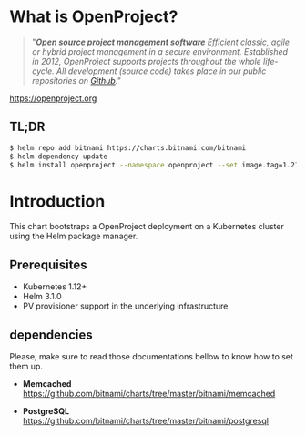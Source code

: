 # What is OpenProject?

> "***Open source project management software***
> *Efficient classic, agile or hybrid project management in a secure environment.
> Established in 2012, OpenProject supports projects throughout the whole life-cycle.
> All development (source code) takes place in our public repositories on [Github](https://github.com/opf/openproject)."*

https://openproject.org

## TL;DR

```bash
$ helm repo add bitnami https://charts.bitnami.com/bitnami
$ helm dependency update
$ helm install openproject --namespace openproject --set image.tag=1.21.1,replicaCount=1 ./
```

# Introduction

This chart bootstraps a OpenProject deployment on a Kubernetes cluster using the Helm package manager.

## Prerequisites

- Kubernetes 1.12+
- Helm 3.1.0
- PV provisioner support in the underlying infrastructure

## dependencies

Please, make sure to read those documentations bellow to know how to set them up.

- **Memcached**
  https://github.com/bitnami/charts/tree/master/bitnami/memcached

- **PostgreSQL**
  https://github.com/bitnami/charts/tree/master/bitnami/postgresql
